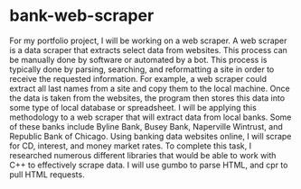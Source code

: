 # bank-web-scraper
 For my portfolio project, I will be working on a web scraper. A web scraper is a data scraper that extracts select data from websites. This process can be manually done by software or automated by a bot. This process is typically done by parsing, searching, and reformatting a site in order to receive the requested information. For example, a web scraper could extract all last names from a site and copy them to the local machine. Once the data is taken from the websites, the program then stores this data into some type of local database or spreadsheet. I will be applying this methodology to a web scraper that will extract data from local banks. Some of these banks include Byline Bank, Busey Bank, Naperville Wintrust, and Republic Bank of Chicago. Using banking data websites online, I will scrape for CD, interest, and money market rates. To complete this task, I researched numerous different libraries that would be able to work with C++ to effectively scrape data. I will use gumbo to parse HTML, and cpr to pull HTML requests.
